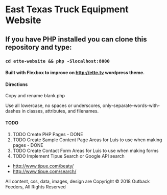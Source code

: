 # East Texas Truck Equipment Website

## If you have PHP installed you can clone this repository and type:

### `cd ette-website && php -Slocalhost:8000`

#### Built with Flexbox to improve on http://ette.tv wordpress theme.

#### Directions
Copy and rename blank.php

Use all lowercase, no spaces or underscores, only-separate-words-with-dashes in classes, attributes, and filenames.

#### TODO
1. TODO Create PHP Pages - DONE
1. TODO Create Sample Content Page Areas for Luis to use when making pages - DONE
1. TODO Create Contact Form Areas for Luis to use when making forms
1. TODO Implement Tipue Search or Google API search 
  * http://www.tipue.com/beaty/
  * http://www.tipue.com/search/ 

All content, css, data, images, design are Copyright &copy; 2018 Outback Feeders, All Rights Reserved
